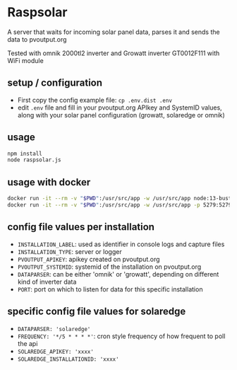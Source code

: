 # Raspsolar

A server that waits for incoming solar panel data, parses it and sends the data to pvoutput.org

Tested with omnik 2000tl2 inverter and Growatt inverter GT0012F111 with WiFi module

## setup / configuration

- First copy the config example file: `cp .env.dist .env`
- edit `.env` file and fill in your pvoutput.org APIkey and SystemID values, along with your solar panel configuration (growatt, solaredge or omnik)

## usage

```bash
npm install
node raspsolar.js
```

## usage with docker

```bash
docker run -it --rm -v "$PWD":/usr/src/app -w /usr/src/app node:13-buster npm install
docker run -it --rm -v "$PWD":/usr/src/app -w /usr/src/app -p 5279:5279 node:13-buster node raspsolar.js
```

## config file values per installation

- `INSTALLATION_LABEL`: used as identifier in console logs and capture files
- `INSTALLATION_TYPE`: server or logger
- `PVOUTPUT_APIKEY`: apikey created on pvoutput.org
- `PVOUTPUT_SYSTEMID`: systemid of the installation on pvoutput.org
- `DATAPARSER`: can be either 'omnik' or 'growatt', depending on different kind of inverter data
- `PORT`: port on which to listen for data for this specific installation

## specific config file values for solaredge

- `DATAPARSER: 'solaredge'`
- `FREQUENCY: '*/5 * * * *'`: cron style frequency of how frequent to poll the api
- `SOLAREDGE_APIKEY: 'xxxx'`
- `SOLAREDGE_INSTALLATIONID: 'xxxx'`
